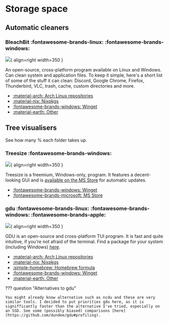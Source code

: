 # Storage space

## Automatic cleaners

### BleachBit :fontawesome-brands-linux: :fontawesome-brands-windows:

![](https://images.weserv.nl/?url=www.bleachbit.org/images/bleachbit320_windows10_preview.png){ align=right width=350 }

An open-source, cross-platform program available on Linux and Windows. Can clean system and application files. To keep it simple, here's a short list of some of the stuff it can clean: Discord, Google Chrome, Firefox, Thunderbird, VLC, trash, cache, custom directories and more.

- [:material-arch: Arch Linux repositories][bleachbit-arch]
- [:material-nix: Nixpkgs][bleachbit-nixpkgs]
- [:fontawesome-brands-windows: Winget][bleachbit-winget]
- [:material-earth: Other][bleachbit-all]

## Tree visualisers

See how many % each folder takes up.

### Treesize :fontawesome-brands-windows:

![](https://images-eds-ssl.xboxlive.com/image?url=4rt9.lXDC4H_93laV1_eHM0OYfiFeMI2p9MWie0CvL99U4GA1gf6_kayTt_kBblFwHwo8BW8JXlqfnYxKPmmBdztSSR_EBHLTm_Rgd1sgTmf3mm8X6SLqOGCVWc.yFB.nT_Vw1flOVoQY7njT.2uK87C9Nj5qTgY_BCh1PHceR4-){ align=right width=350 }

Treesize is a freemium, Windows-only, program. It features a decent-looking GUI and is [available on the MS Store][treesize-ms] for automatic updates.

- [:fontawesome-brands-windows: Winget][treesize-winget]
- [:fontawesome-brands-microsoft: MS Store][treesize-ms]

### gdu :fontawesome-brands-linux: :fontawesome-brands-windows: :fontawesome-brands-apple:

![](/assets/gdu-screenshot.png){ align=right width=350 }

GDU is an open-source and cross-platform TUI program. It is fast and quite intuitive, if you're not afraid of the terminal. Find a package for your system (including Windows) [here][gdu-all].

- [:material-arch: Arch Linux repositories][gdu-arch]
- [:material-nix: Nixpkgs][gdu-nixpkgs]
- [:simple-homebrew: Homebrew formula][gdu-brew]
- [:fontawesome-brands-windows: Winget][gdu-winget]
- [:material-earth: Other][gdu-all]

??? question "Alternatives to gdu"

    You might already know alternative such as ncdu and these are very similar tools. I decided to put priorities gdu here, as it is signifficantly faster than the alternative I've tried, especially on an SSD. See some (possibly biased) comparisons [here](https://github.com/dundee/gdu#profiling).

[bleachbit-arch]: https://archlinux.org/packages/extra/any/bleachbit/ "BleachBit on Arch Linux repositories"
[bleachbit-nixpkgs]: https://search.nixos.org/packages?channel=unstable&show=bleachbit&query=bleachbit "BleachBit on Nixpkgs"
[bleachbit-winget]: https://winstall.app/apps/BleachBit.BleachBit "BleachBit via Winget"
[bleachbit-all]: https://repology.org/project/bleachbit/versions "BleachBit on Repology"

[treesize-ms]: https://apps.microsoft.com/store/detail/treesize-free/XP9M26RSCLNT8 "Treesize on Microsoft Store"
[treesize-winget]: https://winstall.app/apps/JAMSoftware.TreeSize.Free "Treesize via Winget"

[gdu-arch]: https://archlinux.org/packages/extra/x86_64/gdu/ "gdu on Arch Linux repositories"
[gdu-nixpkgs]: https://search.nixos.org/packages?channel=unstable&show=gdu&query=gdu "gdu on Nixpkgs"
[gdu-brew]: https://formulae.brew.sh/formula/gdu "gdu Homebrew formula"
[gdu-winget]: https://winstall.app/apps/dundee.gdu "gdu via Winget"
[gdu-all]: https://repology.org/project/gdu/versions "gdu on Repology"